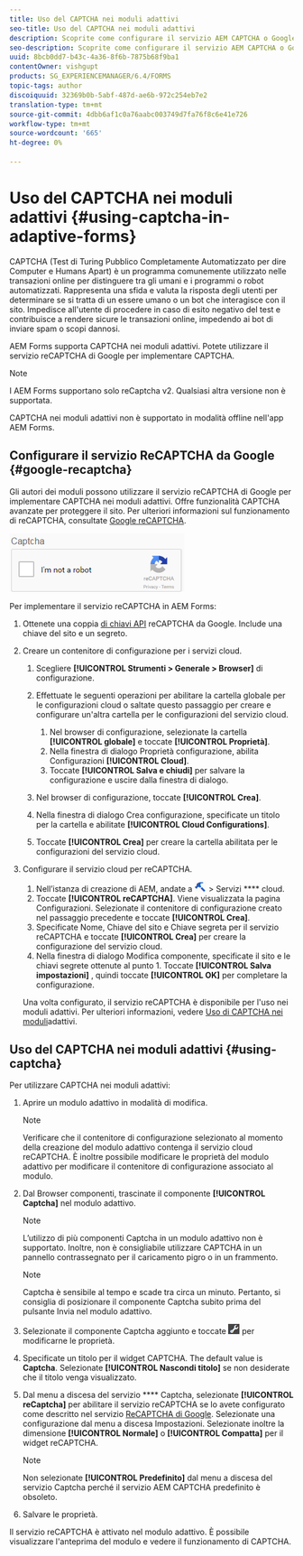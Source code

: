 ```yaml
---
title: Uso del CAPTCHA nei moduli adattivi
seo-title: Uso del CAPTCHA nei moduli adattivi
description: Scoprite come configurare il servizio AEM CAPTCHA o Google reCAPTCHA nei moduli adattivi.
seo-description: Scoprite come configurare il servizio AEM CAPTCHA o Google reCAPTCHA nei moduli adattivi.
uuid: 8bcb0dd7-b43c-4a36-8f6b-7875b68f9ba1
contentOwner: vishgupt
products: SG_EXPERIENCEMANAGER/6.4/FORMS
topic-tags: author
discoiquuid: 32369b0b-5abf-487d-ae6b-972c254eb7e2
translation-type: tm+mt
source-git-commit: 4dbb6af1c0a76aabc003749d7fa76f8c6e41e726
workflow-type: tm+mt
source-wordcount: '665'
ht-degree: 0%

---
```



# Uso del CAPTCHA nei moduli adattivi {#using-captcha-in-adaptive-forms}

CAPTCHA (Test di Turing Pubblico Completamente Automatizzato per dire Computer e Humans Apart) è un programma comunemente utilizzato nelle transazioni online per distinguere tra gli umani e i programmi o robot automatizzati. Rappresenta una sfida e valuta la risposta degli utenti per determinare se si tratta di un essere umano o un bot che interagisce con il sito. Impedisce all&#39;utente di procedere in caso di esito negativo del test e contribuisce a rendere sicure le transazioni online, impedendo ai bot di inviare spam o scopi dannosi.

AEM Forms supporta CAPTCHA nei moduli adattivi. Potete utilizzare il servizio reCAPTCHA di Google per implementare CAPTCHA.

>[!NOTE]
>
>I AEM Forms supportano solo reCaptcha v2. Qualsiasi altra versione non è supportata.
>
>CAPTCHA nei moduli adattivi non è supportato in modalità offline nell&#39;app AEM Forms.

## Configurare il servizio ReCAPTCHA da Google {#google-recaptcha}

Gli autori dei moduli possono utilizzare il servizio reCAPTCHA di Google per implementare CAPTCHA nei moduli adattivi. Offre funzionalità CAPTCHA avanzate per proteggere il sito. Per ulteriori informazioni sul funzionamento di reCAPTCHA, consultate [Google reCAPTCHA](https://developers.google.com/recaptcha/).

![ricontcha](assets/recaptcha.png)

Per implementare il servizio reCAPTCHA in AEM Forms:

1. Ottenete una coppia [di chiavi API](https://www.google.com/recaptcha/admin) reCAPTCHA da Google. Include una chiave del sito e un segreto.
1. Creare un contenitore di configurazione per i servizi cloud.

   1. Scegliere **[!UICONTROL Strumenti > Generale > Browser]** di configurazione.
   1. Effettuate le seguenti operazioni per abilitare la cartella globale per le configurazioni cloud o saltate questo passaggio per creare e configurare un&#39;altra cartella per le configurazioni del servizio cloud.

      1. Nel browser di configurazione, selezionate la cartella **[!UICONTROL globale]** e toccate **[!UICONTROL Proprietà]**.
      1. Nella finestra di dialogo Proprietà configurazione, abilita Configurazioni **[!UICONTROL Cloud]**.
      1. Toccate **[!UICONTROL Salva e chiudi]** per salvare la configurazione e uscire dalla finestra di dialogo.
   1. Nel browser di configurazione, toccate **[!UICONTROL Crea]**.
   1. Nella finestra di dialogo Crea configurazione, specificate un titolo per la cartella e abilitate **[!UICONTROL Cloud Configurations]**.
   1. Toccate **[!UICONTROL Crea]** per creare la cartella abilitata per le configurazioni del servizio cloud.


1. Configurare il servizio cloud per reCAPTCHA.

   1. Nell’istanza di creazione di AEM, andate a ![strumenti](assets/tools.png) > Servizi **** cloud.
   1. Toccate **[!UICONTROL reCAPTCHA]**. Viene visualizzata la pagina Configurazioni. Selezionate il contenitore di configurazione creato nel passaggio precedente e toccate **[!UICONTROL Crea]**.
   1. Specificate Nome, Chiave del sito e Chiave segreta per il servizio reCAPTCHA e toccate **[!UICONTROL Crea]** per creare la configurazione del servizio cloud.
   1. Nella finestra di dialogo Modifica componente, specificate il sito e le chiavi segrete ottenute al punto 1. Toccate **[!UICONTROL Salva impostazioni]** , quindi toccate **[!UICONTROL OK]** per completare la configurazione.

   Una volta configurato, il servizio reCAPTCHA è disponibile per l&#39;uso nei moduli adattivi. Per ulteriori informazioni, vedere [Uso di CAPTCHA nei moduli](#using-captcha)adattivi.

## Uso del CAPTCHA nei moduli adattivi {#using-captcha}

Per utilizzare CAPTCHA nei moduli adattivi:

1. Aprire un modulo adattivo in modalità di modifica.

   >[!NOTE]
   >
   >Verificare che il contenitore di configurazione selezionato al momento della creazione del modulo adattivo contenga il servizio cloud reCAPTCHA. È inoltre possibile modificare le proprietà del modulo adattivo per modificare il contenitore di configurazione associato al modulo.

1. Dal Browser componenti, trascinate il componente **[!UICONTROL Captcha]** nel modulo adattivo.

   >[!NOTE]
   >
   >L’utilizzo di più componenti Captcha in un modulo adattivo non è supportato. Inoltre, non è consigliabile utilizzare CAPTCHA in un pannello contrassegnato per il caricamento pigro o in un frammento.

   >[!NOTE]
   >
   >Captcha è sensibile al tempo e scade tra circa un minuto. Pertanto, si consiglia di posizionare il componente Captcha subito prima del pulsante Invia nel modulo adattivo.

1. Selezionate il componente Captcha aggiunto e toccate ![cmppr](assets/cmppr.png) per modificarne le proprietà.
1. Specificate un titolo per il widget CAPTCHA. The default value is **Captcha**. Selezionate **[!UICONTROL Nascondi titolo]** se non desiderate che il titolo venga visualizzato.
1. Dal menu a discesa del servizio **** Captcha, selezionate **[!UICONTROL reCaptcha]** per abilitare il servizio reCAPTCHA se lo avete configurato come descritto nel servizio [ReCAPTCHA di Google](#google-recaptcha). Selezionate una configurazione dal menu a discesa Impostazioni. Selezionate inoltre la dimensione **[!UICONTROL Normale]** o **[!UICONTROL Compatta]** per il widget reCAPTCHA.

   >[!NOTE]
   >
   >Non selezionate **[!UICONTROL Predefinito]** dal menu a discesa del servizio Captcha perché il servizio AEM CAPTCHA predefinito è obsoleto.

1. Salvare le proprietà.

Il servizio reCAPTCHA è attivato nel modulo adattivo. È possibile visualizzare l&#39;anteprima del modulo e vedere il funzionamento di CAPTCHA.
